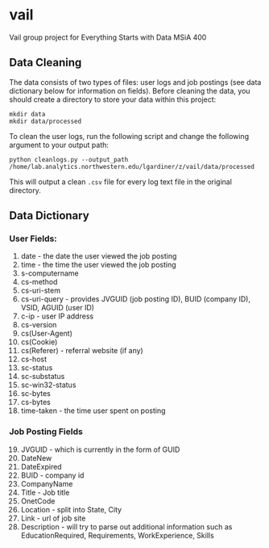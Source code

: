 # vail
Vail group project for Everything Starts with Data MSiA 400

## Data Cleaning

The data consists of two types of files: user logs and job postings (see data dictionary below for information on fields). Before cleaning the data, you should create a directory to store your data within this project:

```
mkdir data
mkdir data/processed
```

To clean the user logs, run the following script and change the following argument to your output path:

```
python cleanlogs.py --output_path /home/lab.analytics.northwestern.edu/lgardiner/z/vail/data/processed
```

This will output a clean `.csv` file for every log text file in the original directory. 


## Data Dictionary

### User Fields:

1.  date - the date the user viewed the job posting
2.  time - the time the user viewed the job posting
3.  s-computername
4.  cs-method
5.  cs-uri-stem
6.  cs-uri-query - provides JVGUID (job posting ID), BUID (company ID), VSID, AGUID (user ID)
7.  c-ip - user IP address
8.  cs-version
9.  cs(User-Agent)
10. cs(Cookie)
11. cs(Referer) - referral website (if any)
12. cs-host
13. sc-status
14. sc-substatus
15. sc-win32-status
16. sc-bytes
17. cs-bytes
18. time-taken - the time user spent on posting


### Job Posting Fields

19.  JVGUID - which is currently in the form of GUID
20.  DateNew
21.  DateExpired
22.  BUID - company id
23.  CompanyName
24.  Title - Job title
25.  OnetCode
26.  Location - split into State, City
27.  Link - url of job site
28.  Description - will try to parse out additional information such as EducationRequired, Requirements, WorkExperience, Skills
  
